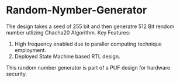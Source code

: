 # Random-Nymber-Generator
The design takes a seed of 255 bit and then generatre 512 Bit rendom number utlizing Chacha20 Algorithm.
Key Features:
1. High frequency enabled due to paraller computing technique employment.
2. Deployed State Machine based RTL design.

This random number generator is part of a PUF design for hardware security.
